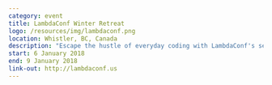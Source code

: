 ```yaml
---
category: event
title: LambdaConf Winter Retreat
logo: /resources/img/lambdaconf.png
location: Whistler, BC, Canada
description: "Escape the hustle of everyday coding with LambdaConf's second Winter Retreat"
start: 6 January 2018
end: 9 January 2018
link-out: http://lambdaconf.us
---
```


